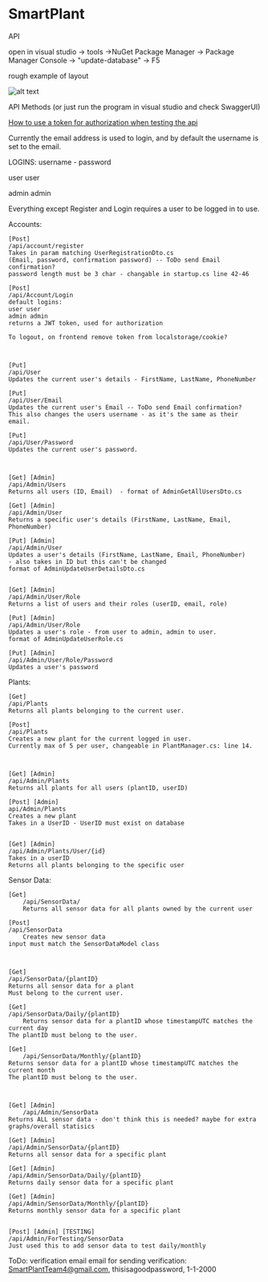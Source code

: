 # SmartPlant
API

open in visual studio -> tools ->NuGet Package Manager -> Package Manager Console -> "update-database" -> F5

rough example of layout

![alt text](https://i.imgur.com/Kpu1YoR.png)



API Methods (or just run the program in visual studio and check SwaggerUI)

<a href="https://gfycat.com/vagueacademicferret">How to use a token for authorization when testing the api</a>

Currently the email address is used to login, and by default the username is set to the email.

LOGINS: username - password

user user

admin admin

Everything except Register and Login requires a user to be logged in to use.

Accounts:

	[Post]
	/api/account/register
	Takes in param matching UserRegistrationDto.cs
	(Email, password, confirmation password) -- ToDo send Email confirmation?
	password length must be 3 char - changable in startup.cs line 42-46
	
	[Post]
	/api/Account/Login
	default logins: 
	user user
	admin admin
	returns a JWT token, used for authorization

	To logout, on frontend remove token from localstorage/cookie?

	
	
	[Put]
	/api/User
	Updates the current user's details - FirstName, LastName, PhoneNumber

	[Put]
	/api/User/Email
	Updates the current user's Email -- ToDo send Email confirmation?
	This also changes the users username - as it's the same as their email.

	[Put]
	/api/User/Password
	Updates the current user's password.

	
	
	[Get] [Admin]
	/api/Admin/Users
	Returns all users (ID, Email)  - format of AdminGetAllUsersDto.cs

	[Get] [Admin]
	/api/Admin/User	
	Returns a specific user's details (FirstName, LastName, Email, PhoneNumber)	

	[Put] [Admin]
	/api/Admin/User	
	Updates a user's details (FirstName, LastName, Email, PhoneNumber)
	- also takes in ID but this can't be changed
	format of AdminUpdateUserDetailsDto.cs


	[Get] [Admin]
	/api/Admin/User/Role
	Returns a list of users and their roles (userID, email, role)

	[Put] [Admin]
	/api/Admin/User/Role
	Updates a user's role - from user to admin, admin to user.
	format of AdminUpdateUserRole.cs

	[Put] [Admin]
	/api/Admin/User/Role/Password
	Updates a user's password 
	

Plants:

	[Get]
	/api/Plants
	Returns all plants belonging to the current user.	

	[Post]
	/api/Plants
	Creates a new plant for the current logged in user.
	Currently max of 5 per user, changeable in PlantManager.cs: line 14.



	[Get] [Admin]
	/api/Admin/Plants	
	Returns all plants for all users (plantID, userID)
	
	[Post] [Admin]
	api/Admin/Plants
	Creates a new plant
	Takes in a UserID - UserID must exist on database


	[Get] [Admin]
	/api/Admin/Plants/User/{id}
	Takes in a userID
	Returns all plants belonging to the specific user

		

Sensor Data:
	

	[Get]
        /api/SensorData/
        Returns all sensor data for all plants owned by the current user
	
	[Post]
	/api/SensorData
        Creates new sensor data
	input must match the SensorDataModel class


	
	[Get]
	/api/SensorData/{plantID}
	Returns all sensor data for a plant 
	Must belong to the current user.
	
 	[Get]
	/api/SensorData/Daily/{plantID}
        Returns sensor data for a plantID whose timestampUTC matches the current day
	The plantID must belong to the user.

	[Get]
        /api/SensorData/Monthly/{plantID}
	Returns sensor data for a plantID whose timestampUTC matches the current month
	The plantID must belong to the user.
	


	[Get] [Admin]
        /api/Admin/SensorData
	Returns ALL sensor data - don't think this is needed? maybe for extra graphs/overall statisics
	
	[Get] [Admin]
	/api/Admin/SensorData/{plantID}	
	Returns all sensor data for a specific plant

	[Get] [Admin]
	/api/Admin/SensorData/Daily/{plantID}
	Returns daily sensor data for a specific plant

	[Get] [Admin]
	/api/Admin/SensorData/Monthly/{plantID}
	Returns monthly sensor data for a specific plant


	[Post] [Admin] [TESTING]
	/api/Admin/ForTesting/SensorData
	Just used this to add sensor data to test daily/monthly 
	
	









ToDo: verification email
email for sending verification: SmartPlantTeam4@gmail.com, thisisagoodpassword, 1-1-2000
